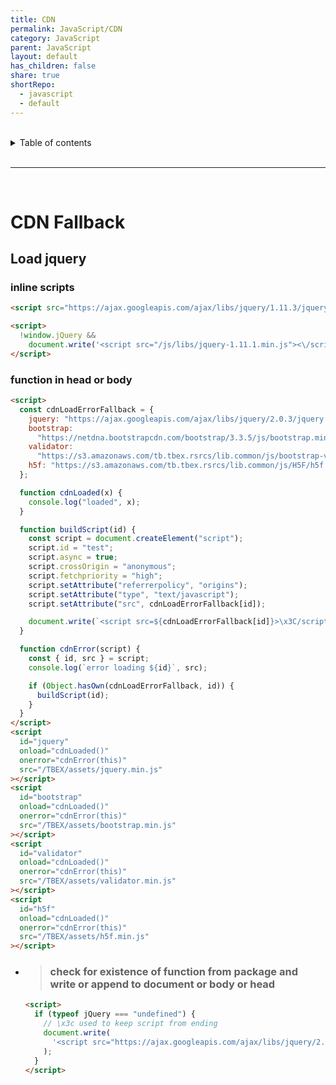 ```yaml
---
title: CDN
permalink: JavaScript/CDN
category: JavaScript
parent: JavaScript
layout: default
has_children: false
share: true
shortRepo:
  - javascript
  - default
---
```


<br/>

<details markdown="block">                      
<summary>                      
Table of contents                      
</summary>                      
{: .text-delta }                      
1. TOC                      
{:toc}                      
</details>

<br/>

---

<br/>

# CDN Fallback

## Load jquery

### inline scripts

```html
<script src="https://ajax.googleapis.com/ajax/libs/jquery/1.11.3/jquery.min.js"></script>
```

```html
<script>
  !window.jQuery &&
    document.write('<script src="/js/libs/jquery-1.11.1.min.js"><\/script>');
</script>
```

### function in head or body

```html
<script>
  const cdnLoadErrorFallback = {
    jquery: "https://ajax.googleapis.com/ajax/libs/jquery/2.0.3/jquery.min.js",
    bootstrap:
      "https://netdna.bootstrapcdn.com/bootstrap/3.3.5/js/bootstrap.min.js",
    validator:
      "https://s3.amazonaws.com/tb.tbex.rsrcs/lib.common/js/bootstrap-validator/dist/validator.min.js",
    h5f: "https://s3.amazonaws.com/tb.tbex.rsrcs/lib.common/js/H5F/h5f.min.js",
  };

  function cdnLoaded(x) {
    console.log("loaded", x);
  }

  function buildScript(id) {
    const script = document.createElement("script");
    script.id = "test";
    script.async = true;
    script.crossOrigin = "anonymous";
    script.fetchpriority = "high";
    script.setAttribute("referrerpolicy", "origins");
    script.setAttribute("type", "text/javascript");
    script.setAttribute("src", cdnLoadErrorFallback[id]);

    document.write(`<script src=${cdnLoadErrorFallback[id]}>\x3C/script>`);
  }

  function cdnError(script) {
    const { id, src } = script;
    console.log(`error loading ${id}`, src);

    if (Object.hasOwn(cdnLoadErrorFallback, id)) {
      buildScript(id);
    }
  }
</script>
<script
  id="jquery"
  onload="cdnLoaded()"
  onerror="cdnError(this)"
  src="/TBEX/assets/jquery.min.js"
></script>
<script
  id="bootstrap"
  onload="cdnLoaded()"
  onerror="cdnError(this)"
  src="/TBEX/assets/bootstrap.min.js"
></script>
<script
  id="validator"
  onload="cdnLoaded()"
  onerror="cdnError(this)"
  src="/TBEX/assets/validator.min.js"
></script>
<script
  id="h5f"
  onload="cdnLoaded()"
  onerror="cdnError(this)"
  src="/TBEX/assets/h5f.min.js"
></script>
```

- > ### check for existence of function from package and write or append to document or body or head

  ```html
  <script>
    if (typeof jQuery === "undefined") {
      // \x3c used to keep script from ending
      document.write(
        '<script src="https://ajax.googleapis.com/ajax/libs/jquery/2.0.3/jquery.min.js">\x3C/script>',
      );
    }
  </script>
  ```
